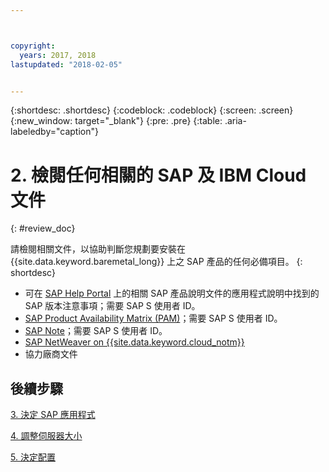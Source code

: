 ```yaml
---



copyright:
  years: 2017, 2018
lastupdated: "2018-02-05"


---
```


{:shortdesc: .shortdesc}
{:codeblock: .codeblock}
{:screen: .screen}
{:new_window: target="_blank"}
{:pre: .pre}
{:table: .aria-labeledby="caption"}


# 2. 檢閱任何相關的 SAP 及 IBM Cloud 文件
{: #review_doc}

請檢閱相關文件，以協助判斷您規劃要安裝在 {{site.data.keyword.baremetal_long}} 上之 SAP 產品的任何必備項目。
{: shortdesc}

  * 可在 [SAP Help Portal](https://help.sap.com/) 上的相關 SAP 產品說明文件的應用程式說明中找到的 SAP 版本注意事項；需要 SAP S 使用者 ID。
  * [SAP Product Availability Matrix (PAM)](https://apps.support.sap.com/sap/support/pam)；需要 SAP S 使用者 ID。
  * [SAP Note](https://support.sap.com/notes)；需要 SAP S 使用者 ID。
  * [SAP NetWeaver on {{site.data.keyword.cloud_notm}}](https://console.bluemix.net/docs/infrastructure/sap-netweaver/sap-index.html#getting-started) 
  * 協力廠商文件
  
## 後續步驟
  
  [3. 決定 SAP 應用程式](/docs/infrastructure/sap-hana/hana-determine-apps.html)
    
  [4. 調整伺服器大小](/docs/infrastructure/sap-hana/hana-size-server.html)
    
  [5. 決定配置](/docs/infrastructure/sap-hana/hana-determine-configuration.html)
